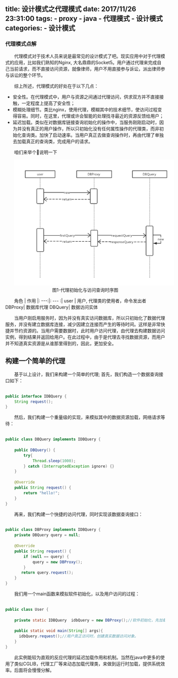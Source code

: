 title: 设计模式之代理模式
date: 2017/11/26 23:31:00
tags:
    - proxy
    - java
    - 代理模式
    - 设计模式
categories:
    - 设计模式
---

### 代理模式点解

代理模式对于技术人员来说是最常见的设计模式了吧。现实应用中对于代理模式的应用，比如我们熟知的Nginx,
大名鼎鼎的Socket5。用户通过代理来完成自己当前请求，而不直接访问资源，就像律师，用户不用直接参与诉讼，派出律师参与诉讼的整个环节。

综上所述，代理模式的好处在于以下几点：
* 安全性。在代理模式中，用户与资源之间通过代理访问，供求双方并不直接接触，一定程度上提高了安全性；
* 模糊处理细节。类比nginx，使用代理，模糊其中的技术细节，使访问过程变得容易。同时，在这里，代理或许会智能的处理找寻最近的资源反馈给用户；
* 延迟加载。类似在对数据库链接查询初始化的操作中，当服务刚刚启动时，因为并没有真正的用户操作，所以只初始化没有任何属性操作的代理类，而非初始化查询类。加快了启动速率。当用户真正去做查询操作时，再由代理了单独去加载真正的查询类，完成用户的请求。

咱们来举个🌰说明一下

<p style="text-align:center;">
    <img src="/img/context/proxy.png">
    <span>图1-代理初始化与访问查询时序图</span>
</p>

 角色  | 作用
|: ---:|: --- :|
user | 用户, 代理类的使用者，命令发出者
DBProxy| 数据库代理
DBQuery| 数据访问实体

当用户刚启用服务时，因为并没有真实访问数据库，所以只初始化了数据代理服务，并没有建立数据库连接，减少因建立连接而产生的等待时间。这样是非常快捷并节约资源的。当用户需要数据时，此时用户访问代理，由代理去构建数据访问实例，得到结果并返回给用户。在此过程中，由于是代理去寻找数据资源，而用户并不知道真实资源是从谁那里得到的，因此，更加安全。


## 构建一个简单的代理

基于以上设计，我们来构建一个简单的代理; 首先，我们构造一个数据查询接口如下：

```java

public interface IDBQuery {
    String request();
}

```

然后，我们构建一个重量级的实现，来模拟其中的数据资源加载，网络请求等待：

```java

public class DBQuery implements IDBQuery {
    
    public DBQuery() {
        try{
            Thread.sleep(1000);
        } catch (InterruptedException ignore) {}
    }
    
    @Override
    public String request() {
        return "hello!";
    }
}

```

再来，我们构建一个快捷的访问代理，同时实现该数据查询接口：

```java

public class DBProxy implements IDBQuery {
    private DBQuery query = null;
    
    @Override
    public String request() {
        if (null == query) {
            query = new DBProxy();
        }
       return query.request();
    }
}

```

我们用一个main函数来模拟软件初始化，以及用户访问的过程：

```java

public class User {
    
    private static IDBQuery  idbQuery = new DBProxy();//软件初始化，先加载代理。
    
    public static void main(String[] args){
      idbQuery.request();//用户真正访问时，创建真实数据访问对象。
    }
}

```

此实例能较为直观的反应代理的延迟加载作用和机制。当然在java中更多的使用了类似CGLIB，代理工厂等来动态加载代理类，来做到运行时加载，提供系统效率。后面将会慢慢分解。

<style type="text/css">
    p {
        text-indent: 2em
    }
</style>